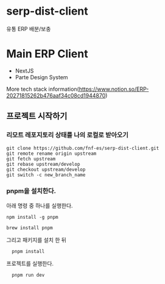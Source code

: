 # serp-dist-client

유통 ERP 배분/보충

# Main ERP Client

- NextJS
- Parte Design System

More tech stack information(https://www.notion.so/ERP-20271815262b476aaf34c08cd1944870)

## 프로젝트 시작하기

### 리모트 레포지토리 상태를 나의 로컬로 받아오기

```
git clone https://github.com/fnf-es/serp-dist-client.git
git remote rename origin upstream
git fetch upstream
git rebase upstream/develop
git checkout upstream/develop
git switch -c new_branch_name
```

### pnpm을 설치한다.

아래 명령 중 하나를 실행한다.

```
npm install -g pnpm
```

```
brew install pnpm
```

그리고 패키지를 설치 한 뒤

```
  pnpm install
```

프로젝트를 실행한다.

```
  pnpm run dev
```
